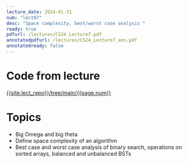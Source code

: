 ```yaml
---
lecture_date: 2024-01-31
num: "lect07"
desc: "Space complexity, best/worst case analysis "
ready: true
pdfurl: /lectures/CS24_Lecture7.pdf
annotatedpdfurl: /lectures/CS24_Lecture7_ann.pdf
annotatedready: false
---
```

# Code from lecture
[{{site.lect_repo}}/tree/main/{{page.num}}]({{site.lect_repo}}/tree/main/{{page.num}})

# Topics
* Big Omega and big theta
* Define space complexity of an algorithm
* Best case and worst case analysis of binary search, operations on sorted arrays, balanced and unbalanced BSTs
